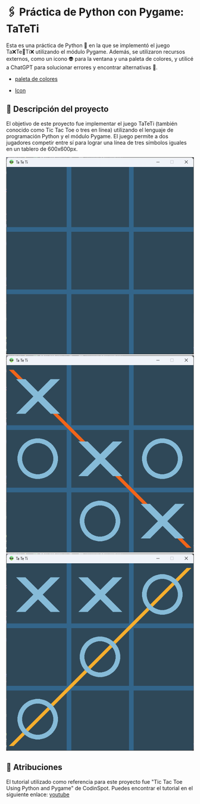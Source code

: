 # 🖇️ Práctica de Python con Pygame: TaTeTi 

Esta es una práctica de Python 🐍 en la que se implementó el juego Ta❌Te🔘Ti❌ utilizando el módulo Pygame. Además, se utilizaron recursos externos, como un icono 👽 para la ventana y una paleta de colores, y utilicé a ChatGPT para solucionar errores y encontrar alternativas 🦾.

* [paleta de colores](https://coolors.co/palette/2f4858-33658a-86bbd8-f6ae2d-f26419)

* [Icon](https://github.com/Tarikul-Islam-Anik/Animated-Fluent-Emojis/tree/master/Emojis)

## 📑 Descripción del proyecto
El objetivo de este proyecto fue implementar el juego TaTeTi (también conocido como Tic Tac Toe o tres en línea) utilizando el lenguaje de programación Python y el módulo Pygame. El juego permite a dos jugadores competir entre sí para lograr una línea de tres símbolos iguales en un tablero de 600x600px.

![Tablero](./src/Captura%20de%20pantalla%202023-07-06%20133012.png)
![Win Cruces](./src/Captura%20de%20pantalla%202023-07-06%20133024.png)
![Win Circulos](./src/Captura%20de%20pantalla%202023-07-06%20133038.png)


## 🫶 Atribuciones
El tutorial utilizado como referencia para este proyecto fue "Tic Tac Toe Using Python and Pygame" de CodinSpot. Puedes encontrar el tutorial en el siguiente enlace: 
[youtube](https://www.youtube.com/@codingspot)
